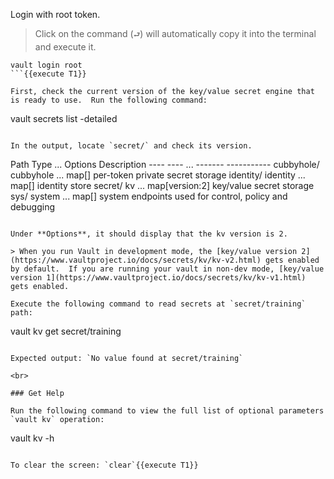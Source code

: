 Login with root token.

> Click on the command (`⮐`) will automatically copy it into the terminal and execute it.

```
vault login root
```{{execute T1}}

First, check the current version of the key/value secret engine that is ready to use.  Run the following command:

```
vault secrets list -detailed
```{{execute T1}}

In the output, locate `secret/` and check its version.

```
Path          Type         ...    Options           Description
----          ----         ...    -------           -----------
cubbyhole/    cubbyhole    ...    map[]             per-token private secret storage
identity/     identity     ...    map[]             identity store
secret/       kv           ...    map[version:2]    key/value secret storage
sys/          system       ...    map[]             system endpoints used for control, policy and debugging
```

Under **Options**, it should display that the kv version is 2.  

> When you run Vault in development mode, the [key/value version 2](https://www.vaultproject.io/docs/secrets/kv/kv-v2.html) gets enabled by default.  If you are running your vault in non-dev mode, [key/value version 1](https://www.vaultproject.io/docs/secrets/kv/kv-v1.html) gets enabled.

Execute the following command to read secrets at `secret/training` path:

```
vault kv get secret/training
```{{execute T1}}

Expected output: `No value found at secret/training`

<br>

### Get Help

Run the following command to view the full list of optional parameters `vault kv` operation:

```
vault kv -h
```{{execute T1}}

To clear the screen: `clear`{{execute T1}}
